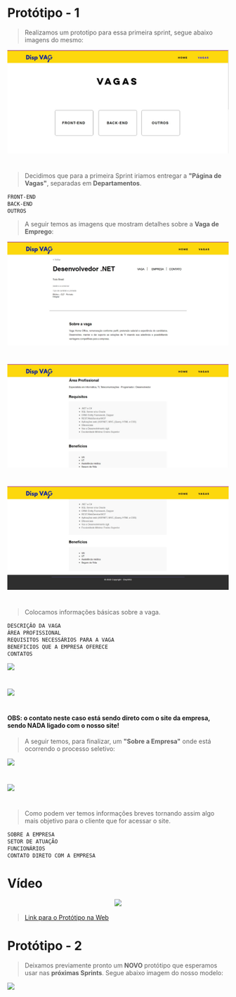 # Protótipo - 1

> Realizamos um prototipo para essa primeira sprint, segue abaixo imagens do mesmo:

<img src = "https://github.com/DISPVAG/DISPVAG/blob/main/Prototipo/imagens_prototipo/Imagem1.jpeg" />

# 
> Decidimos que para a primeira Sprint iriamos entregar a **"Página de Vagas"**, separadas em **Departamentos**.
```
FRONT-END
BACK-END
OUTROS
```
 
> A seguir temos as imagens que mostram detalhes sobre a **Vaga de Emprego**: 

<img src = "https://github.com/DISPVAG/DISPVAG/blob/main/Prototipo/imagens_prototipo/Imagem2.jpeg" />

#

<img src = "https://github.com/DISPVAG/DISPVAG/blob/main/Prototipo/imagens_prototipo/Imagem3.jpeg" />

#

<img src = "https://github.com/DISPVAG/DISPVAG/blob/main/Prototipo/imagens_prototipo/Imagem4.jpeg" />

#
> Colocamos informações básicas sobre a vaga. 

```
DESCRIÇÂO DA VAGA
ÁREA PROFISSIONAL
REQUISITOS NECESSÁRIOS PARA A VAGA
BENEFICIOS QUE A EMPRESA OFERECE
CONTATOS 
````
<img src = "https://github.com/DISPVAG/DISPVAG/blob/main/Prototipo/imagens_prototipo/Imagem7.jpeg" />

#
<img src = "https://github.com/DISPVAG/DISPVAG/blob/main/Prototipo/imagens_prototipo/Imagem8.jpeg" />

#
#### OBS: o contato neste caso está sendo direto com o site da empresa, sendo NADA ligado com o nosso site!
 
> A seguir temos, para finalizar, um **"Sobre a Empresa"** onde está ocorrendo o processo seletivo: 

<img src = "https://github.com/DISPVAG/DISPVAG/blob/main/Prototipo/imagens_prototipo/Imagem5.jpeg" />

#
<img src = "https://github.com/DISPVAG/DISPVAG/blob/main/Prototipo/imagens_prototipo/Imagem6.jpeg" />

#
> Como podem ver temos informações breves tornando assim algo mais objetivo para o cliente que for acessar o site.
```
SOBRE A EMPRESA
SETOR DE ATUAÇÃO
FUNCIONÁRIOS 
CONTATO DIRETO COM A EMPRESA 
```

# Vídeo

<p align="center">
  <img src="https://github.com/DISPVAG/DISPVAG/blob/main/Prototipo/imagens_prototipo/ezgif.com-gif-maker%20(1).gif">
</p>


> [Link para o Protótipo na Web ](https://pedrofseraggi.wixsite.com/my-site/c%C3%B3pia-vagas)
 
# Protótipo - 2

> Deixamos previamente pronto um **NOVO** protótipo que esperamos usar nas **próximas Sprints**. Segue abaixo imagem do nosso modelo: 

<img src = "https://github.com/DISPVAG/DISPVAG/blob/main/Prototipo/imagens_prototipo/prototipo-2%20-%20Dispvag.png" />


